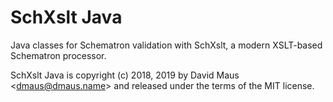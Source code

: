 SchXslt Java
==

Java classes for Schematron validation with SchXslt, a modern XSLT-based Schematron processor.

SchXslt Java is copyright (c) 2018, 2019 by David Maus &lt;dmaus@dmaus.name&gt; and released under the terms of the MIT
license.

